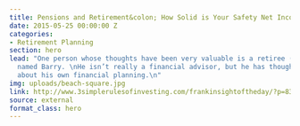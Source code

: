 ```yaml
---
title: Pensions and Retirement&colon; How Solid is Your Safety Net Income?
date: 2015-05-25 00:00:00 Z
categories:
- Retirement Planning
section: hero
lead: "One person whose thoughts have been very valuable is a retiree (perhaps semi-retiree)
  named Barry. \nHe isn’t really a financial advisor, but he has thought quote deeply
  about his own financial planning.\n"
img: uploads/beach-square.jpg
link: http://www.3simplerulesofinvesting.com/frankinsightoftheday/?p=838
source: external
format_class: hero
---
```


